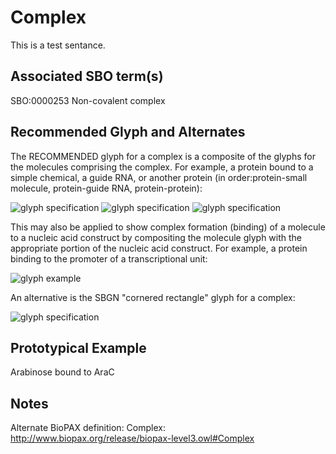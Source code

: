 # Complex

This is a test sentance.


## Associated SBO term(s)
SBO:0000253 Non-covalent complex

## Recommended Glyph and Alternates
The RECOMMENDED glyph for a complex is a composite of the glyphs for the molecules comprising the complex.  For example, a protein bound to a simple chemical, a guide RNA, or another protein (in order:protein-small molecule, protein-guide RNA, protein-protein):

![glyph specification](complex-ps-specification.png)
![glyph specification](complex-pr-specification.png)
![glyph specification](complex-pp-specification.png)

This may also be applied to show complex formation (binding) of a molecule to a nucleic acid construct by compositing the molecule glyph with the appropriate portion of the nucleic acid construct. For example, a protein binding to the promoter of a transcriptional unit:

![glyph example](complex-pdna-specification.png)

An alternative is the SBGN "cornered rectangle" glyph for a complex:

![glyph specification](complex-sbgn-specification.png)

## Prototypical Example

Arabinose bound to AraC

## Notes
Alternate BioPAX definition: Complex: http://www.biopax.org/release/biopax-level3.owl#Complex
